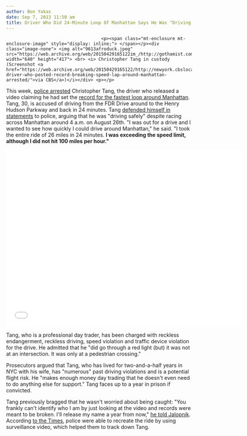 ```yaml
---
author: Ben Yakas
date: Sep 7, 2013 11:50 am
title: Driver Who Did 24-Minute Loop Of Manhattan Says He Was "Driving Safely"
---
```


	
										<p><span class="mt-enclosure mt-enclosure-image" style="display: inline;"> </span></p><div class="image-none"> <img alt="9613afroduck.jpeg" src="https://web.archive.org/web/20150429165122im_/http://gothamist.com/attachments/byakas/9613afroduck.jpeg" width="640" height="417"> <br> <i> Christopher Tang in custody (Screenshot <a href="https://web.archive.org/web/20150429165122/http://newyork.cbslocal.com/2013/09/06/police-driver-who-posted-record-breaking-speed-lap-around-manhattan-arrested/">via CBS</a>)</i></div> <p></p>

<p>This week, <a href="https://web.archive.org/web/20150429165122/http://gothamist.com/2013/09/06/police_arrested_driver_who_did_24-m.php">police arrested</a> Christopher Tang, the driver who released a video claiming he had set the <a href="https://web.archive.org/web/20150429165122/http://gothamist.com/2013/08/30/video_driver_claims_record_for_fast.php">record for the fastest loop around Manhattan</a>. Tang, 30, is accused of driving from the FDR Drive around to the Henry Hudson Parkway and back in 24 minutes. Tang <a href="https://web.archive.org/web/20150429165122/http://www.nydailynews.com/new-york/speed-demon-circled-manhattan-24-min-boasts-wild-ride-article-1.1448197">defended himself in statements</a> to police, arguing that he was &quot;driving safely&quot; despite racing across Manhattan around 4 a.m. on August 26th. &quot;I was out for a drive and I wanted to see how quickly I could drive around Manhattan,&quot; he said. &quot;I took the entire ride of 26 miles in 24 minutes. <strong>I was exceeding the speed limit, although I did not hit 100 miles per hour.&quot;</strong></p>

<p><iframe width="640" height="480" src="//web.archive.org/web/20150429165122if_/http://www.youtube.com/embed/v_4ghLXaEVM" frameborder="0" allowfullscreen></iframe></p>

<p>Tang, who is a professional day trader, has been charged with reckless endangerment, reckless driving, speed violation and traffic device violation for the drive. He admitted that he &quot;did go through a red light (but) it was not at an intersection. It was only at a pedestrian crossing.&quot;</p>

<p>Prosecutors argued that Tang, who has lived for two-and-a-half years in NYC with his wife, has &quot;numerous&quot; past driving violations and is a potential flight risk. He &quot;makes enough money day trading that he doesn&apos;t even need to do anything else for support.&quot; Tang faces up to a year in prison if convicted.</p>

<p>Tang previously bragged that he wasn&apos;t worried about being caught: &quot;You frankly can&apos;t identify who I am by just looking at the video and records were meant to be broken. I&apos;ll release my name a year from now,&quot; <a href="https://web.archive.org/web/20150429165122/http://jalopnik.com/driver-claims-new-record-for-fastest-lap-around-manhatt-1220993047">he told Jalopnik</a>. According <a href="https://web.archive.org/web/20150429165122/http://www.nytimes.com/2013/09/07/nyregion/police-arrest-driver-who-raced-around-manhattan.html?partner=rss&amp;emc=rss">to the Times</a>, police were able to recreate the ride by using surveillance video, which helped them to track down Tang.</p>					
										
									
				